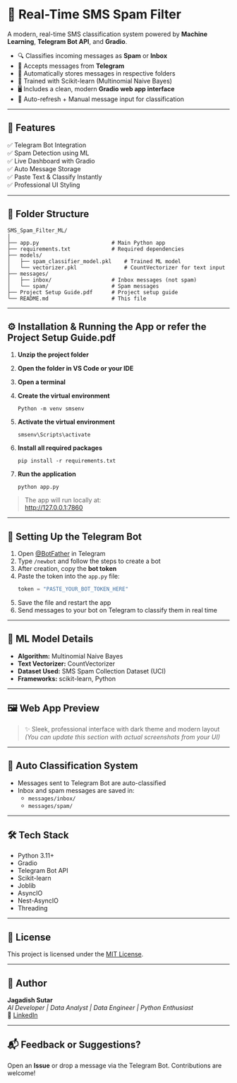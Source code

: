 # 📩 Real-Time SMS Spam Filter

A modern, real-time SMS classification system powered by **Machine Learning**, **Telegram Bot API**, and **Gradio**.

- 🔍 Classifies incoming messages as **Spam** or **Inbox**  
- 📲 Accepts messages from **Telegram**  
- 💾 Automatically stores messages in respective folders  
- 🧠 Trained with Scikit-learn (Multinomial Naive Bayes)  
- 🖥️ Includes a clean, modern **Gradio web app interface**  
- 🔁 Auto-refresh + Manual message input for classification  

---

## 📌 Features

✅ Telegram Bot Integration  
✅ Spam Detection using ML  
✅ Live Dashboard with Gradio  
✅ Auto Message Storage  
✅ Paste Text & Classify Instantly  
✅ Professional UI Styling  

---

## 📁 Folder Structure

```
SMS_Spam_Filter_ML/
│
├── app.py                       # Main Python app
├── requirements.txt             # Required dependencies
├── models/
│   ├── spam_classifier_model.pkl    # Trained ML model
│   └── vectorizer.pkl               # CountVectorizer for text input
├── messages/
│   ├── inbox/                   # Inbox messages (not spam)
│   └── spam/                    # Spam messages
├── Project Setup Guide.pdf      # Project setup guide 
└── README.md                    # This file
```

---

## ⚙️ Installation & Running the App or refer the Project Setup Guide.pdf

1. **Unzip the project folder**

2. **Open the folder in VS Code or your IDE**

3. **Open a terminal**

4. **Create the virtual environment**
   ```
   Python -m venv smsenv
   ```

5. **Activate the virtual environment**
   ```
   smsenv\Scripts\activate
   ```

6. **Install all required packages**
   ```
   pip install -r requirements.txt
   ```

7. **Run the application**
   ```
   python app.py
   ```

> The app will run locally at:  
> http://127.0.0.1:7860

---

## 🤖 Setting Up the Telegram Bot

1. Open [@BotFather](https://t.me/BotFather) in Telegram  
2. Type `/newbot` and follow the steps to create a bot  
3. After creation, copy the **bot token**  
4. Paste the token into the `app.py` file:
   ```python
   token = "PASTE_YOUR_BOT_TOKEN_HERE"
   ```
5. Save the file and restart the app  
6. Send messages to your bot on Telegram to classify them in real time

---

## 🧠 ML Model Details

- **Algorithm:** Multinomial Naive Bayes  
- **Text Vectorizer:** CountVectorizer  
- **Dataset Used:** SMS Spam Collection Dataset (UCI)  
- **Frameworks:** scikit-learn, Python  

---

## 🖼️ Web App Preview

> ✨ Sleek, professional interface with dark theme and modern layout  
> *(You can update this section with actual screenshots from your UI)*

---

## 🔐 Auto Classification System

- Messages sent to Telegram Bot are auto-classified  
- Inbox and spam messages are saved in:
  - `messages/inbox/`
  - `messages/spam/`

---

## 🛠️ Tech Stack

- Python 3.11+  
- Gradio  
- Telegram Bot API  
- Scikit-learn  
- Joblib  
- AsyncIO  
- Nest-AsyncIO  
- Threading  

---

## 📄 License

This project is licensed under the [MIT License](https://opensource.org/licenses/MIT).

---

## 🙋 Author

**Jagadish Sutar**  
*AI Developer | Data Analyst | Data Engineer | Python Enthusiast*  
🔗 [LinkedIn](https://www.linkedin.com/in/jagdish-sutar/)  


---

## 📬 Feedback or Suggestions?

Open an **Issue** or drop a message via the Telegram Bot. Contributions are welcome!
